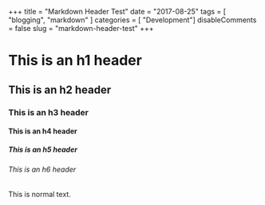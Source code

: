+++
title = "Markdown Header Test"
date = "2017-08-25"
tags = [ "blogging", "markdown" ]
categories = [ "Development"]
disableComments = false
slug = "markdown-header-test"
+++

# This is an h1 header

## This is an h2 header

### This is an h3 header

#### This is an h4 header

##### This is an h5 header

###### This is an h6 header

This is normal text.
